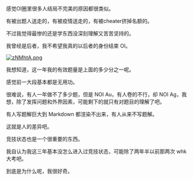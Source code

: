 感觉OI圈里很多人结局不完美的原因都很类似。

有被出题人送走的，有被疫情送走的，有被cheater挤掉名额的。

不过我觉得最惨的还是学东西没深刻理解又苦苦坚持的。

我曾经是后者，我不希望我真的以后者的身份结束 OI。

[![zNMhtA.png](https://s1.ax1x.com/2022/11/26/zNMhtA.png)](https://imgse.com/i/zNMhtA)

我想知道，这一年我的有效题量是上面的多少分之一呢。

感觉前一大段基本都是无用功。

很难说，有人一年做不了多少题，但是 NOI Au，有人卷的不行，却 NOI Ag，我想，除了发挥问题和外界因素，可能剩下的就只有对题目的理解了吧。

有人写题解巨大到 Markdown 都渲染不出来，有人从来不写题解。

这就是人的差异吧。

竞技状态也是一个很重要的东西。

我自认为我这三年基本没怎么进入过竞技状态，可能除了两年半以前那两次 whk 大考吧。

到底是为什么呢，我很好奇。